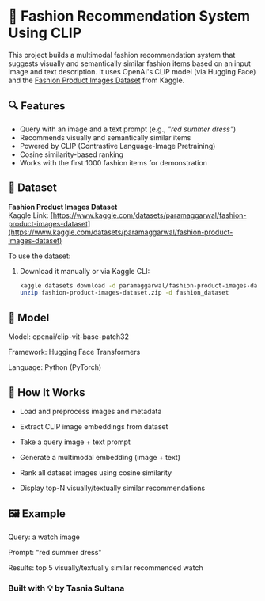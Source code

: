 # 🧥 Fashion Recommendation System Using CLIP

This project builds a multimodal fashion recommendation system that suggests visually and semantically similar fashion items based on an input image and text description. It uses OpenAI's CLIP model (via Hugging Face) and the [Fashion Product Images Dataset](https://www.kaggle.com/datasets/paramaggarwal/fashion-product-images-dataset) from Kaggle.

## 🔍 Features

- Query with an image and a text prompt (e.g., *"red summer dress"*)
- Recommends visually and semantically similar items
- Powered by CLIP (Contrastive Language-Image Pretraining)
- Cosine similarity-based ranking
- Works with the first 1000 fashion items for demonstration

## 📁 Dataset

**Fashion Product Images Dataset**  
Kaggle Link: [https://www.kaggle.com/datasets/paramaggarwal/fashion-product-images-dataset](https://www.kaggle.com/datasets/paramaggarwal/fashion-product-images-dataset)

To use the dataset:
1. Download it manually or via Kaggle CLI:
   ```bash
   kaggle datasets download -d paramaggarwal/fashion-product-images-dataset
   unzip fashion-product-images-dataset.zip -d fashion_dataset

## 🧠 Model
Model: openai/clip-vit-base-patch32

Framework: Hugging Face Transformers

Language: Python (PyTorch)


## 🚀 How It Works
- Load and preprocess images and metadata

- Extract CLIP image embeddings from dataset

- Take a query image + text prompt

- Generate a multimodal embedding (image + text)

- Rank all dataset images using cosine similarity

- Display top-N visually/textually similar recommendations

## 🖼 Example
Query: a watch image

Prompt: "red summer dress"

Results: top 5 visually/textually similar recommended watch 

### Built with 💡 by Tasnia Sultana 
